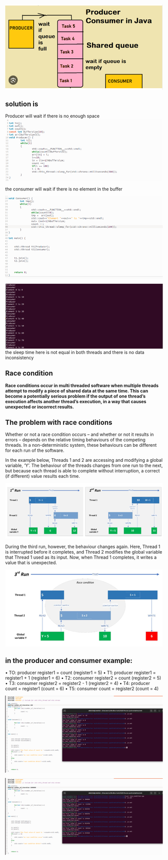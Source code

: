 ![screen](./images/1.0.png)

## solution is 

Producer will wait if there is no enough space 
![screen](./images/1.1.png)

the consumer will wait if there is no element in the buffer  


![screen](./images/1.2.png)

![screen](./images/1.3.png)
the sleep time here is not equal in both threads and there is no data inconsistency


## Race condition 
**Race conditions occur in multi threaded software when multiple threads attempt to modify a piece of shared data at the same time. This can become a potentially serious problem if the output of one thread’s execution affects another thread’s execution, in a way that causes unexpected or incorrect results.**

## The problem with race conditions

Whether or not a race condition occurs – and whether or not it results in errors – depends on the relative timing behaviours of the competing threads. In a non-deterministic system, these behaviours can be different for each run of the software.

In the example below, Threads 1 and 2 are accessing and modifying a global variable, ‘Y’. The behaviour of the threads changes from one run to the next, but because each thread is able to complete without interruption, a correct (if different) value results each time.

![screen](./images/1.4.png)


During the third run, however, the behaviour changes again. Here, Thread 1 is interrupted before it completes, and Thread 2 modifies the global variable that Thread 1 used as its input. Now, when Thread 1 completes, it writes a value that is unexpected.

![screen](./images/1.5.png)

## in the producer and consumer example:
• TO: producer       register1  = count                  (register1 = 5) 
• T1: producer        register1  = register1 + 1       (register1 = 6) 
• T2: consumer      register2  = count                  (register2 = 5) 
• T3: consumer      register2  = register2 - 1       (register2 = 4) 
• T4: producer        count       = register1             (count = 6) 
• T5: consumer       count      =  register2            (count = 4)


![screen](./images/1.6.png)


![screen](./images/1.7.png)